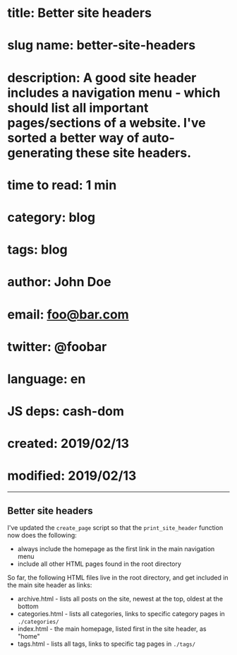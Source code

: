 # title: Better site headers

# slug name: better-site-headers

# description: A good site header includes a navigation menu - which should list all important pages/sections of a website. I've sorted a better way of auto-generating these site headers.

# time to read: 1 min

# category: blog

# tags: blog

# author: John Doe

# email: foo@bar.com

# twitter: @foobar

# language: en

# JS deps: cash-dom

# created: 2019/02/13

# modified: 2019/02/13

---

## Better site headers

I've updated the `create_page` script so that the `print_site_header` function now does the following:

- always include the homepage as the first link in the main navigation menu
- include all other HTML pages found in the root directory

So far, the following HTML files live in the root directory, and get included in the main site header as links:

- archive.html - lists all posts on the site, newest at the top, oldest at the bottom
- categories.html - lists all categories, links to specific category pages in `./categories/`
- index.html - the main homepage, listed first in the site header, as "home"
- tags.html - lists all tags, links to specific tag pages in `./tags/`
